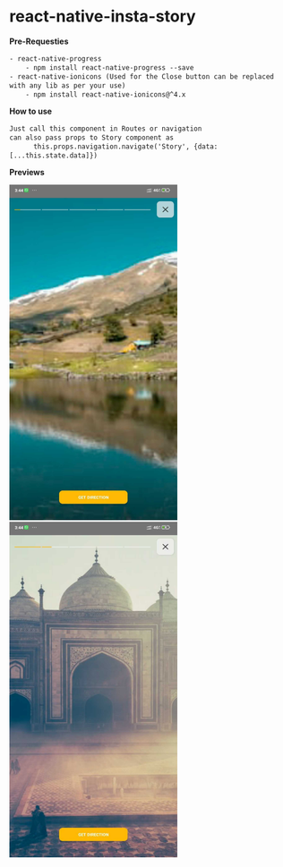 # react-native-insta-story

**Pre-Requesties**
```
- react-native-progress
    - npm install react-native-progress --save
- react-native-ionicons (Used for the Close button can be replaced with any lib as per your use)
    - npm install react-native-ionicons@^4.x
```

**How to use**
```
Just call this component in Routes or navigation
can also pass props to Story component as
      this.props.navigation.navigate('Story', {data:[...this.state.data]})
```

**Previews**





  <img src='https://github.com/abhishekranaji/react-native-insta-story/blob/main/images/1619173081098.jpg' height="600" width="300">
   <img src='https://github.com/abhishekranaji/react-native-insta-story/blob/main/images/1619173104730.jpg' height="600" width="300">
